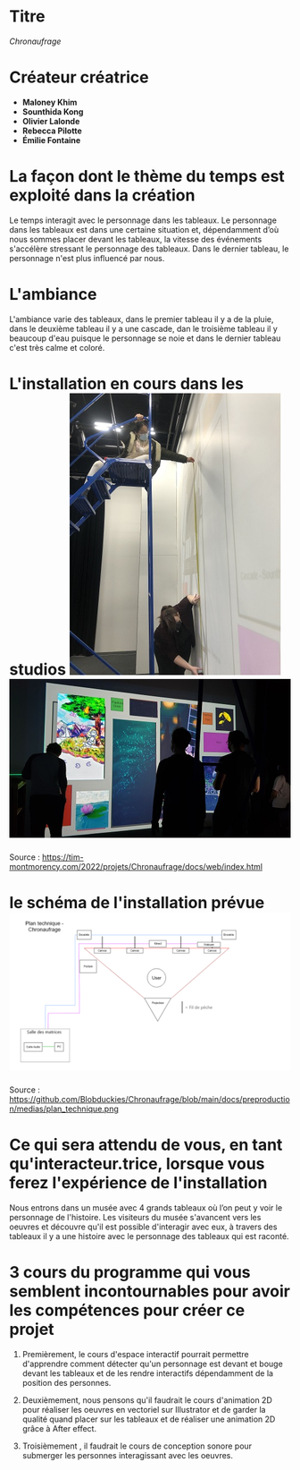 # Titre
*Chronaufrage*
# Créateur créatrice
- **Maloney Khim**
- **Sounthida Kong**
- **Olivier Lalonde**
- **Rebecca Pilotte**
- **Émilie Fontaine**
# La façon dont le thème du temps est exploité dans la création
Le temps interagit avec le personnage dans les tableaux. Le personnage dans les tableaux est dans une certaine situation et, dépendamment d’où nous sommes placer devant les tableaux, la vitesse des événements s'accélère stressant le personnage des tableaux. Dans le dernier tableau, le personnage n'est plus influencé par nous. 
# L'ambiance
L'ambiance varie des tableaux, dans le premier tableau il y a de la pluie, dans le deuxième tableau il y a une cascade, dan le troisième tableau il y beaucoup d'eau puisque le personnage se noie et dans le dernier tableau c'est très calme et coloré.
# L'installation en cours dans les studios ![image 1 de l'oeuvre Chronaufrage](media/image_chronaufrage_01.jpg) ![image 2 de l'oeuvre Chronaufrage](media/image_chronaufrage_02.jpg)

Source : https://tim-montmorency.com/2022/projets/Chronaufrage/docs/web/index.html
# le schéma de l'installation prévue ![image du schéma de plantation](media/image_chronaufrage_plentation_01.png)

Source : https://github.com/Blobduckies/Chronaufrage/blob/main/docs/preproduction/medias/plan_technique.png
# Ce qui sera attendu de vous, en tant qu'interacteur.trice, lorsque vous ferez l'expérience de l'installation
Nous entrons dans un musée avec 4 grands tableaux où l’on peut y voir le personnage de l'histoire. Les visiteurs du musée s'avancent vers les oeuvres et découvre qu'il est possible d'interagir avec eux, à travers des tableaux il y a une histoire avec le personnage des tableaux qui est raconté.
# 3 cours du programme qui vous semblent incontournables pour avoir les compétences pour créer ce projet
1. Premièrement, le cours d'espace interactif pourrait permettre d'apprendre comment détecter qu'un personnage est devant et bouge devant les tableaux et de les rendre interactifs dépendamment de la position des personnes.

2. Deuxièmement, nous pensons qu'il faudrait le cours d'animation 2D pour réaliser les oeuvres en vectoriel sur Illustrator et de garder la qualité quand placer sur les tableaux et de réaliser une animation 2D grâce à After effect.

3. Troisièmement , il faudrait le cours de conception sonore pour submerger les personnes interagissant avec les oeuvres.
